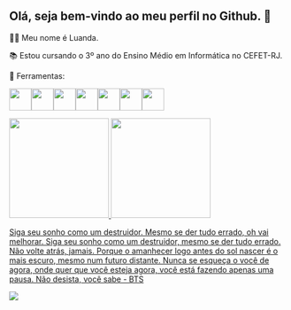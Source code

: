 ## Olá, seja bem-vindo ao meu perfil no Github. 👋
👩🏽 Meu nome é Luanda.

📚 Estou cursando o 3º ano do Ensino Médio em Informática no CEFET-RJ.

🔧 Ferramentas:

<img src="https://cdn.jsdelivr.net/gh/devicons/devicon/icons/bootstrap/bootstrap-original.svg" width="40" height="40"/><img src="https://cdn.jsdelivr.net/gh/devicons/devicon/icons/css3/css3-original.svg" width="40" height="40"/><img src="https://cdn.jsdelivr.net/gh/devicons/devicon/icons/html5/html5-original.svg" width="40" height="40"/><img src="https://cdn.jsdelivr.net/gh/devicons/devicon/icons/linux/linux-original.svg" width="40" height="40"/><img src="https://cdn.jsdelivr.net/gh/devicons/devicon/icons/php/php-original.svg" width="40" height="40"/><img src="https://cdn.jsdelivr.net/gh/devicons/devicon/icons/postgresql/postgresql-original.svg" width="40" height="40"/><img src="https://cdn.jsdelivr.net/gh/devicons/devicon/icons/python/python-original.svg" width="40" height="40"/>

<div>
<a href="https://github.com/luarodri">
<img height="180em" src="https://github-readme-stats.vercel.app/api/top-langs/?username=luarodri&layout=compact&langs_count=7&theme=tokyonight"/>
<img height="180em" src="https://github-readme-stats.vercel.app/api?username=luarodri&show_icons=true&theme=tokyonight&include_all_commits=true&count_private=true"/>
</div>
    
          
<a href="https://youtu.be/rlVWswzkqas">Siga seu sonho como um destruidor. Mesmo se der tudo errado, oh vai melhorar. Siga seu sonho como um destruidor, mesmo se der tudo errado. Não volte atrás, jamais. Porque o amanhecer logo antes do sol nascer é o mais escuro, mesmo num futuro distante. Nunca se esqueça o você de agora, onde quer que você esteja agora, você está fazendo apenas uma pausa. Não desista, você sabe - BTS</a>
          
          
          
<img src="https://pds.joins.com/news/component/htmlphoto_mmdata/201809/27/0a3adec9-7b93-4919-ade0-9d1b3bac7034.gif">






          
          
          
          
          


